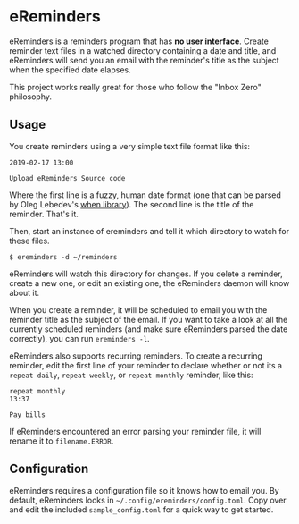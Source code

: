 # eReminders

eReminders is a reminders program that has __no user interface__. Create reminder text files in a watched directory containing a date and title, and eReminders will send you an email with the reminder's title as the subject when the specified date elapses. 

This project works really great for those who follow the "Inbox Zero" philosophy.

## Usage

You create reminders using a very simple text file format like this:
```
2019-02-17 13:00

Upload eReminders Source code
```

Where the first line is a fuzzy, human date format (one that can be parsed by Oleg Lebedev's [when library](https://github.com/olebedev/when)). The second line is the title of the reminder. That's it.

Then, start an instance of ereminders and tell it which directory to watch for these files.

```
$ ereminders -d ~/reminders
```

eReminders will watch this directory for changes. If you delete a reminder, create a new one, or edit an existing one, the eReminders daemon will know about it. 

When you create a reminder, it will be scheduled to email you with the reminder title as the subject of the email. If you want to take a look at all the currently scheduled reminders (and make sure eReminders parsed the date correctly), you can run `ereminders -l`. 

eReminders also supports recurring reminders. To create a recurring reminder, edit the first line of your reminder to declare whether or not its a `repeat daily`, `repeat weekly`, or `repeat monthly` reminder, like this:

```
repeat monthly
13:37

Pay bills
```

If eReminders encountered an error parsing your reminder file, it will rename it to `filename.ERROR`.


## Configuration

eReminders requires a configuration file so it knows how to email you. By default, eReminders looks in `~/.config/ereminders/config.toml`. Copy over and edit the included `sample_config.toml` for a quick way to get started. 

